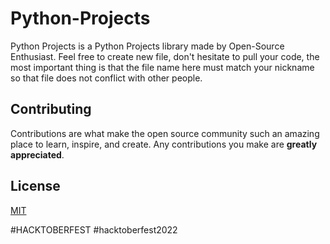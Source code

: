 # Python-Projects
Python Projects is a Python Projects library made by Open-Source Enthusiast. Feel free to create new file, don't hesitate to pull your code, the most important thing is that the file name here must match your nickname so that file does not conflict with other people.

## Contributing
Contributions are what make the open source community such an amazing place to learn, inspire, and create. Any contributions you make are **greatly appreciated**.

## License
[MIT](https://choosealicense.com/licenses/mit/)

#HACKTOBERFEST
#hacktoberfest2022
